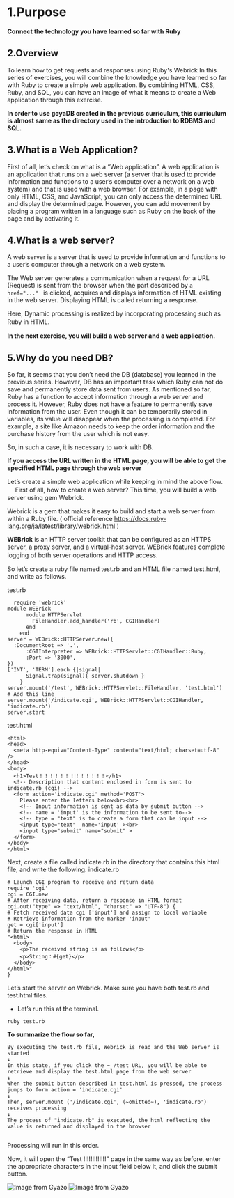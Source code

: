 # 1.Purpose

**Connect the technology you have learned so far with Ruby**

## 2.Overview

To learn how to get requests and responses using Ruby's Webrick
In this series of exercises, you will combine the knowledge you have learned so far with Ruby to create a simple web application.
By combining HTML, CSS, Ruby, and SQL, you can have an image of what it means to create a Web application through this exercise.

**In order to use goyaDB created in the previous curriculum, this curriculum is almost same as the directory used in the introduction to RDBMS and SQL.**

## 3.What is a Web Application?

First of all, let’s check on what is a “Web application”.
A web application is an application that runs on a web server (a server that is used to provide information and functions to a user’s computer over a network on a web system) and that is used with a web browser.
For example, in a page with only HTML, CSS, and JavaScript, you can only access the determined URL and display the determined page.
However, you can add movement by placing a program written in a language such as Ruby on the back of the page and by activating it.

## 4.What is a web server?

A web server is a server that is used to provide information and functions to a user’s computer through a network on a web system.

The Web server generates a communication when a request for a URL (Request) 
is sent from the browser when the part described by ```a href="..." ``` is clicked,
acquires and displays information of HTML existing in the web server.
Displaying HTML is called returning a response.
  
Here, Dynamic processing is realized by incorporating processing such as Ruby in HTML.
　


**In the next exercise, you will build a web server and a web application.**
  
 ## 5.Why do you need DB?
  
So far, it seems that you don’t need the DB (database) you learned in the previous series.
However, DB has an important task which Ruby can not do save and permanently store data sent from users.
As mentioned so far, Ruby has a function to accept information through a web server and process it.
However, Ruby does not have a feature to permanently save information from the user. Even though it can be temporarily stored in variables, its value will disappear when the processing is completed.
For example, a site like Amazon needs to keep the order information and the purchase history from the user which is not easy.

So, in such a case, it is necessary to work with DB.
  
 
**If you access the URL written in the HTML page, you will be able to get the specified HTML page through the web server**

Let’s create a simple web application while keeping in mind the above flow.
　
First of all, how to create a web server?
This time, you will build a web server using gem Webrick.


Webrick is a gem that makes it easy to build and start a web server from within a Ruby file.
( official reference https://docs.ruby-lang.org/ja/latest/library/webrick.html )
  
**WEBrick** is an HTTP server toolkit that can be configured as an HTTPS server, a proxy server, and a virtual-host server. WEBrick features complete logging of both server operations and HTTP access. 
  　


So let’s create a ruby file named test.rb and an HTML file named test.html, and write as follows.
  
  test.rb
```
  require 'webrick'
module WEBrick
	  module HTTPServlet
	    FileHandler.add_handler('rb', CGIHandler)
	  end
	end
server = WEBrick::HTTPServer.new({
  :DocumentRoot => '.',
	  :CGIInterpreter => WEBrick::HTTPServlet::CGIHandler::Ruby,
	  :Port => '3000',
})
['INT', 'TERM'].each {|signal|
	  Signal.trap(signal){ server.shutdown }
	}
server.mount('/test', WEBrick::HTTPServlet::FileHandler, 'test.html')
# Add this line
server.mount('/indicate.cgi', WEBrick::HTTPServlet::CGIHandler, 'indicate.rb')
server.start
```
test.html
  
  ```
  <html>
  <head>
    <meta http-equiv="Content-Type" content="text/html; charset=utf-8" />
  </head>
  <body>
    <h1>Test！！！！！！！！！！！！！</h1>
    <!-- Description that content enclosed in form is sent to indicate.rb (cgi) -->
    <form action='indicate.cgi' method='POST'>
      Please enter the letters below<br><br>
      <!-- Input information is sent as data by submit button -->
      <!-- name = 'input' is the information to be sent to-->
      <!-- type = "text" is to create a form that can be input -->
      <input type="text"  name='input' ><br>
      <input type="submit" name="submit" >
    </form>
  </body>
</html>
  ```
  Next, create a file called indicate.rb in the directory that contains this html file, and write the following.
  indicate.rb 
  ```
  # Launch CGI program to receive and return data
require 'cgi'
cgi = CGI.new
# After receiving data, return a response in HTML format
cgi.out("type" => "text/html", "charset" => "UTF-8") {
  # Fetch received data cgi ['input'] and assign to local variable
  # Retrieve information from the marker 'input'
  get = cgi['input']
  # Return the response in HTML
  "<html>
    <body>
      <p>The received string is as follows</p>
      <p>String：#{get}</p>
    </body>
  </html>"
}
  
  ```
Let’s start the server on Webrick.
Make sure you have both test.rb and test.html files.
- Let’s run this at the terminal.
```
ruby test.rb
  ```
  **To summarize the flow so far,**
 ```
 By executing the test.rb file, Webrick is read and the Web server is started
↓
In this state, if you click the ~ /test URL, you will be able to retrieve and display the test.html page from the web server
↓
When the submit button described in test.html is pressed, the process jumps to form action = 'indicate.cgi'
↓
Then, server.mount ('/indicate.cgi', (~omitted~), 'indicate.rb') receives processing
↓
The process of "indicate.rb" is executed, the html reflecting the value is returned and displayed in the browser
  
  ```

Processing will run in this order.


Now, it will open the “Test !!!!!!!!!!!!!” page in the same way as before, enter the appropriate characters in the input field below it, and click the submit button.
  
  ![Image from Gyazo](https://t.gyazo.com/teams/diveintocode/c759a921d6332c12bb06305bc88c26bc.png)
  ![Image from Gyazo](https://t.gyazo.com/teams/diveintocode/33cc8bb49a24d4023b2b21cb6dd6abb4.png)
  
  
  
